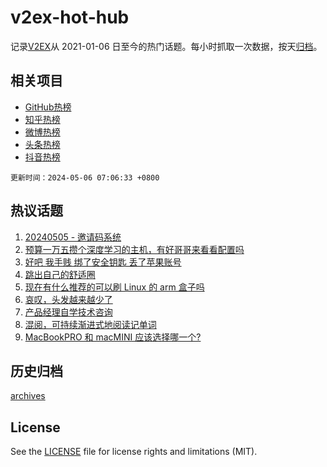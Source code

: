 # v2ex-hot-hub

 记录[V2EX](https://www.v2ex.com/)从 2021-01-06 日至今的热门话题。每小时抓取一次数据，按天[归档](archives)。
 
 ## 相关项目

- [GitHub热榜](https://github.com/snaildev/github-hot-hub)
- [知乎热榜](https://github.com/snaildev/zhihu-hot-hub)
- [微博热榜](https://github.com/snaildev/weibo-hot-hub)
- [头条热榜](https://github.com/snaildev/toutiao-hot-hub)
- [抖音热榜](https://github.com/snaildev/douyin-hot-hub)


 `更新时间：2024-05-06 07:06:33 +0800`

## 热议话题

1. [20240505 - 邀请码系统](https://www.v2ex.com/t/1037849)
1. [预算一万五攒个深度学习的主机，有好哥哥来看看配置吗](https://www.v2ex.com/t/1037774)
1. [好吧 我手贱 绑了安全钥匙 丢了苹果账号](https://www.v2ex.com/t/1037786)
1. [跳出自己的舒适圈](https://www.v2ex.com/t/1037771)
1. [现在有什么推荐的可以刷 Linux 的 arm 盒子吗](https://www.v2ex.com/t/1037854)
1. [哀叹，头发越来越少了](https://www.v2ex.com/t/1037757)
1. [产品经理自学技术咨询](https://www.v2ex.com/t/1037827)
1. [混阅，可持续渐进式地阅读记单词](https://www.v2ex.com/t/1037780)
1. [MacBookPRO 和 macMINI 应该选择哪一个?](https://www.v2ex.com/t/1037802)

## 历史归档

[archives](archives)

## License

See the [LICENSE](LICENSE) file for license rights and limitations (MIT).
